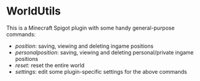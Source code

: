 # WorldUtils
This is a Minecraft Spigot plugin with some handy general-purpose commands:
- *position*: saving, viewing and deleting ingame positions
- *personalposition*: saving, viewing and deleting personal/private ingame positions
- *reset*: reset the entire world
- *settings*: edit some plugin-specific settings for the above commands
